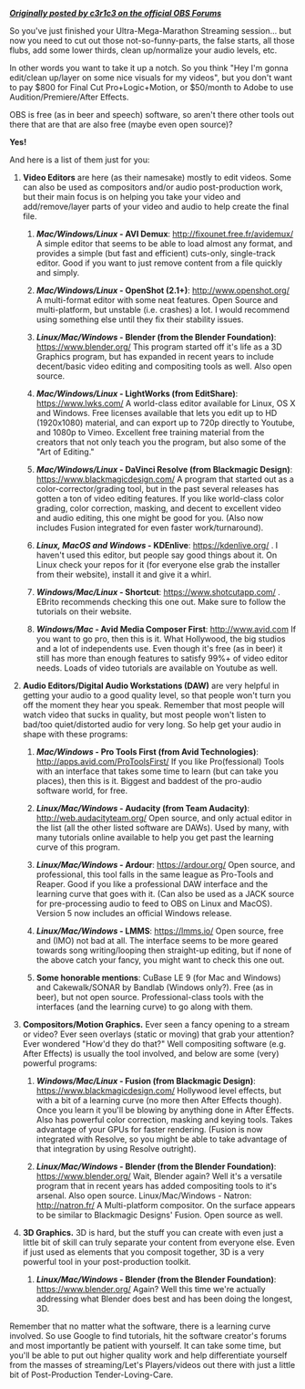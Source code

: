 **[_Originally posted by c3r1c3 on the official OBS Forums_](https://obsproject.com/forum/resources/post-production-tools-you-can-use.234/)**

So you've just finished your Ultra-Mega-Marathon Streaming session... but now you need to cut out those not-so-funny-parts, the false starts, all those flubs, add some lower thirds, clean up/normalize your audio levels, etc.

In other words you want to take it up a notch. So you think "Hey I'm gonna edit/clean up/layer on some nice visuals for my videos", but you don't want to pay $800 for Final Cut Pro+Logic+Motion, or $50/month to Adobe to use Audition/Premiere/After Effects.

OBS is free (as in beer and speech) software, so aren't there other tools out there that are that are also free (maybe even open source)?

**Yes!**

And here is a list of them just for you:

1. **Video Editors** are here (as their namesake) mostly to edit videos. Some can also be used as compositors and/or audio post-production work, but their main focus is on helping you take your video and add/remove/layer parts of your video and audio to help create the final file.

    1. **_Mac/Windows/Linux_ - AVI Demux**: http://fixounet.free.fr/avidemux/ A simple editor that seems to be able to load almost any format, and provides a simple (but fast and efficient) cuts-only, single-track editor. Good if you want to just remove content from a file quickly and simply.

    2. **_Mac/Windows/Linux_ - OpenShot (2.1+)**: http://www.openshot.org/ A multi-format editor with some neat features. Open Source and multi-platform, but unstable (i.e. crashes) a lot. I would recommend using something else until they fix their stability issues.

    3. **_Linux/Mac/Windows_ - Blender (from the Blender Foundation)**: https://www.blender.org/ This program started off it's life as a 3D Graphics program, but has expanded in recent years to include decent/basic video editing and compositing tools as well. Also open source.

    4. **_Mac/Windows/Linux_ - LightWorks (from EditShare)**: https://www.lwks.com/ A world-class editor available for Linux, OS X and Windows. Free licenses available that lets you edit up to HD (1920x1080) material, and can export up to 720p directly to Youtube, and 1080p to Vimeo. Excellent free training material from the creators that not only teach you the program, but also some of the "Art of Editing."

    5. **_Mac/Windows/Linux_ - DaVinci Resolve (from Blackmagic Design)**: https://www.blackmagicdesign.com/ A program that started out as a color-corrector/grading tool, but in the past several releases has gotten a ton of video editing features. If you like world-class color grading, color correction, masking, and decent to excellent video and audio editing, this one might be good for you. (Also now includes Fusion integrated for even faster work/turnaround).

    6. **_Linux, MacOS and Windows_ - KDEnlive**: https://kdenlive.org/ . I haven't used this editor, but people say good things about it. On Linux check your repos for it (for everyone else grab the installer from their website), install it and give it a whirl.

    7. **_Windows/Mac/Linux_ - Shortcut**: https://www.shotcutapp.com/ . EBrito recommends checking this one out. Make sure to follow the tutorials on their website.

    8. **_Windows/Mac_ - Avid Media Composer First**: http://www.avid.com If you want to go pro, then this is it. What Hollywood, the big studios and a lot of independents use. Even though it's free (as in beer) it still has more than enough features to satisfy 99%+ of video editor needs. Loads of video tutorials are available on Youtube as well.

2. **Audio Editors/Digital Audio Workstations (DAW)** are very helpful in getting your audio to a good quality level, so that people won't turn you off the moment they hear you speak. Remember that most people will watch video that sucks in quality, but most people won't listen to bad/too quiet/distorted audio for very long. So help get your audio in shape with these programs:

    1. **_Mac/Windows_ - Pro Tools First (from Avid Technologies)**: http://apps.avid.com/ProToolsFirst/ If you like Pro(fessional) Tools with an interface that takes some time to learn (but can take you places), then this is it. Biggest and baddest of the pro-audio software world, for free.

    2. **_Linux/Mac/Windows_ - Audacity (from Team Audacity)**: http://web.audacityteam.org/ Open source, and only actual editor in the list (all the other listed software are DAWs). Used by many, with many tutorials online available to help you get past the learning curve of this program.

    3. **_Linux/Mac/Windows_ - Ardour**: https://ardour.org/ Open source, and professional, this tool falls in the same league as Pro-Tools and Reaper. Good if you like a professional DAW interface and the learning curve that goes with it. (Can also be used as a JACK source for pre-processing audio to feed to OBS on Linux and MacOS). Version 5 now includes an official Windows release.

    4. **_Linux/Mac/Windows_ - LMMS**: https://lmms.io/ Open source, free and (IMO) not bad at all. The interface seems to be more geared towards song writing/looping then straight-up editing, but if none of the above catch your fancy, you might want to check this one out.

    5. **Some honorable mentions**: CuBase LE 9 (for Mac and Windows) and Cakewalk/SONAR by Bandlab (Windows only?). Free (as in beer), but not open source. Professional-class tools with the interfaces (and the learning curve) to go along with them.

3. **Compositors/Motion Graphics.** Ever seen a fancy opening to a stream or video? Ever seen overlays (static or moving) that grab your attention? Ever wondered "How'd they do that?" Well compositing software (e.g. After Effects) is usually the tool involved, and below are some (very) powerful programs:

    1. **_Windows/Mac/Linux_ - Fusion (from Blackmagic Design)**: https://www.blackmagicdesign.com/ Hollywood level effects, but with a bit of a learning curve (no more then After Effects though). Once you learn it you'll be blowing by anything done in After Effects. Also has powerful color correction, masking and keying tools. Takes advantage of your GPUs for faster rendering. (Fusion is now integrated with Resolve, so you might be able to take advantage of that integration by using Resolve outright).

    2. **_Linux/Mac/Windows_ - Blender (from the Blender Foundation)**: https://www.blender.org/ Wait, Blender again? Well it's a versatile program that in recent years has added compositing tools to it's arsenal. Also open source.
Linux/Mac/Windows - Natron: http://natron.fr/ A Multi-platform compositor. On the surface appears to be similar to Blackmagic Designs' Fusion. Open source as well.

4. **3D Graphics.** 3D is hard, but the stuff you can create with even just a little bit of skill can truly separate your content from everyone else. Even if just used as elements that you composit together, 3D is a very powerful tool in your post-production toolkit.

    1. **_Linux/Mac/Windows_ - Blender (from the Blender Foundation)**: https://www.blender.org/ Again? Well this time we're actually addressing what Blender does best and has been doing the longest, 3D.

Remember that no matter what the software, there is a learning curve involved. So use Google to find tutorials, hit the software creator's forums and most importantly be patient with yourself. It can take some time, but you'll be able to put out higher quality work and help differentiate yourself from the masses of streaming/Let's Players/videos out there with just a little bit of Post-Production Tender-Loving-Care.